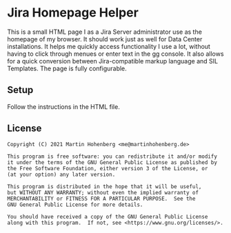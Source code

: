 # Jira Homepage Helper

This is a small HTML page I as a Jira Server administrator use as the homepage of my browser. 
It should work just as well for Data Center installations.
It helps me quickly access functionality I use a lot, without having to click through menues or enter text in the gg console. 
It also allows for a quick conversion between Jira-compatible markup language and SIL Templates. 
The page is fully configurable. 

## Setup

Follow the instructions in the HTML file.

## License
    Copyright (C) 2021 Martin Hohenberg <me@martinhohenberg.de>

    This program is free software: you can redistribute it and/or modify
    it under the terms of the GNU General Public License as published by
    the Free Software Foundation, either version 3 of the License, or
    (at your option) any later version.

    This program is distributed in the hope that it will be useful,
    but WITHOUT ANY WARRANTY; without even the implied warranty of
    MERCHANTABILITY or FITNESS FOR A PARTICULAR PURPOSE.  See the
    GNU General Public License for more details.

    You should have received a copy of the GNU General Public License
    along with this program.  If not, see <https://www.gnu.org/licenses/>.

